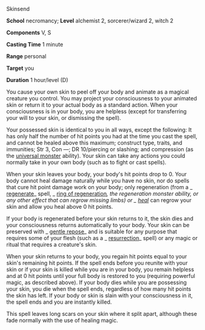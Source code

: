 Skinsend

**School** necromancy; **Level** alchemist 2, sorcerer/wizard 2, witch 2

**Components** V, S

**Casting Time** 1 minute

**Range** personal

**Target** you

**Duration** 1 hour/level (D)

You cause your own skin to peel off your body and animate as a magical creature you control. You may project your consciousness to your animated skin or return it to your actual body as a standard action. When your consciousness is in your body, you are helpless (except for transferring your will to your skin, or dismissing the spell).

Your possessed skin is identical to you in all ways, except the following: It has only half the number of hit points you had at the time you cast the spell, and cannot be healed above this maximum; construct type, traits, and immunities; Str 3, Con —; DR 10/piercing or slashing; and compression (as the [universal monster](../additionalMonsters/universalmonsterules.md#_universal-monster-rules) ability). Your skin can take any actions you could normally take in your own body (such as to fight or cast spells).

When your skin leaves your body, your body's hit points drop to 0. Your body cannot heal damage naturally while you have no skin, nor do spells that cure hit point damage work on your body; only regeneration (from a _ [regenerate](spells/regenerate.md#_regenerate)_ spell, _ [ring of regeneration](magicItems/rings.md#_ring-of-regeneration)_, the regeneration monster ability, or any other effect that can regrow missing limbs) or _ [heal](spells/heal.md#_heal)_ can regrow your skin and allow you heal above 0 hit points.

If your body is regenerated before your skin returns to it, the skin dies and your consciousness returns automatically to your body. Your skin can be preserved with _ [gentle repose](spells/gentleRepose.md#_gentle-repose)_ and is suitable for any purpose that requires some of your flesh (such as a _ [resurrection](spells/resurrection.md#_resurrection)_ spell) or any magic or ritual that requires a creature's skin.

When your skin returns to your body, you regain hit points equal to your skin's remaining hit points. If the spell ends before you reunite with your skin or if your skin is killed while you are in your body, you remain helpless and at 0 hit points until your full body is restored to you (requiring powerful magic, as described above). If your body dies while you are possessing your skin, you die when the spell ends, regardless of how many hit points the skin has left. If your body or skin is slain with your consciousness in it, the spell ends and you are instantly killed.

This spell leaves long scars on your skin where it split apart, although these fade normally with the use of healing magic.

